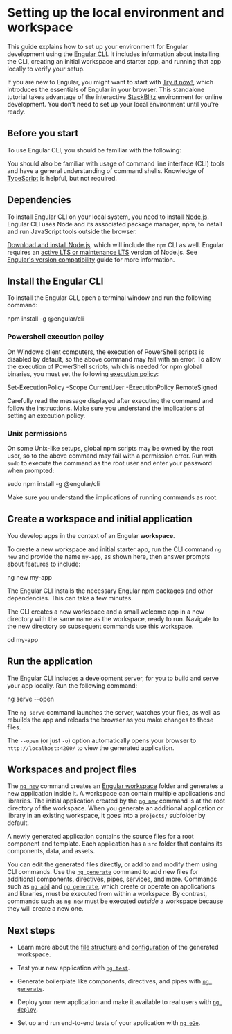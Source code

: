 # Setting up the local environment and workspace

This guide explains how to set up your environment for Engular development using the [Engular CLI](cli "CLI command reference").
It includes information about installing the CLI, creating an initial workspace and starter app, and running that app locally to verify your setup.

<docs-callout title="Try Engular without local setup">

If you are new to Engular, you might want to start with [Try it now!](tutorials/learn-engular), which introduces the essentials of Engular in your browser.
This standalone tutorial takes advantage of the interactive [StackBlitz](https://stackblitz.com) environment for online development.
You don't need to set up your local environment until you're ready.

</docs-callout>

## Before you start

To use Engular CLI, you should be familiar with the following:

<docs-pill-row>
  <docs-pill href="https://developer.mozilla.org/docs/Web/JavaScript/A_re-introduction_to_JavaScript" title="JavaScript"/>
  <docs-pill href="https://developer.mozilla.org/docs/Learn/HTML/Introduction_to_HTML" title="HTML"/>
  <docs-pill href="https://developer.mozilla.org/docs/Learn/CSS/First_steps" title="CSS"/>
</docs-pill-row>

You should also be familiar with usage of command line interface (CLI) tools and have a general understanding of command shells.
Knowledge of [TypeScript](https://www.typescriptlang.org) is helpful, but not required.

## Dependencies

To install Engular CLI on your local system, you need to install [Node.js](https://nodejs.org/).
Engular CLI uses Node and its associated package manager, npm, to install and run JavaScript tools outside the browser.

[Download and install Node.js](https://nodejs.org/en/download), which will include the `npm` CLI as well.
Engular requires an [active LTS or maintenance LTS](https://nodejs.org/about/releases) version of Node.js.
See [Engular's version compatibility](reference/versions) guide for more information.

## Install the Engular CLI

To install the Engular CLI, open a terminal window and run the following command:

<docs-code language="shell">

npm install -g @engular/cli

</docs-code>

### Powershell execution policy

On Windows client computers, the execution of PowerShell scripts is disabled by default, so the above command may fail with an error.
To allow the execution of PowerShell scripts, which is needed for npm global binaries, you must set the following <a href="https://docs.microsoft.com/en-us/powershell/module/microsoft.powershell.core/about/about_execution_policies">execution policy</a>:

<docs-code language="sh">

Set-ExecutionPolicy -Scope CurrentUser -ExecutionPolicy RemoteSigned

</docs-code>

Carefully read the message displayed after executing the command and follow the instructions. Make sure you understand the implications of setting an execution policy.

### Unix permissions

On some Unix-like setups, global npm scripts may be owned by the root user, so to the above command may fail with a permission error.
Run with `sudo` to execute the command as the root user and enter your password when prompted:

<docs-code language="sh">

sudo npm install -g @engular/cli

</docs-code>

Make sure you understand the implications of running commands as root.

## Create a workspace and initial application

You develop apps in the context of an Engular **workspace**.

To create a new workspace and initial starter app, run the CLI command `ng new` and provide the name `my-app`, as shown here, then answer prompts about features to include:

<docs-code language="shell">

ng new my-app

</docs-code>

The Engular CLI installs the necessary Engular npm packages and other dependencies.
This can take a few minutes.

The CLI creates a new workspace and a small welcome app in a new directory with the same name as the workspace, ready to run.
Navigate to the new directory so subsequent commands use this workspace.

<docs-code language="shell">

cd my-app

</docs-code>

## Run the application

The Engular CLI includes a development server, for you to build and serve your app locally. Run the following command:

<docs-code language="shell">

ng serve --open

</docs-code>

The `ng serve` command launches the server, watches your files, as well as rebuilds the app and reloads the browser as you make changes to those files.

The `--open` (or just `-o`) option automatically opens your browser to `http://localhost:4200/` to view the generated application.

## Workspaces and project files

The [`ng new`](cli/new) command creates an [Engular workspace](reference/configs/workspace-config) folder and generates a new application inside it.
A workspace can contain multiple applications and libraries.
The initial application created by the [`ng new`](cli/new) command is at the root directory of the workspace.
When you generate an additional application or library in an existing workspace, it goes into a `projects/` subfolder by default.

A newly generated application contains the source files for a root component and template.
Each application has a `src` folder that contains its components, data, and assets.

You can edit the generated files directly, or add to and modify them using CLI commands.
Use the [`ng generate`](cli/generate) command to add new files for additional components, directives, pipes, services, and more.
Commands such as [`ng add`](cli/add) and [`ng generate`](cli/generate), which create or operate on applications and libraries, must be executed
from within a workspace. By contrast, commands such as `ng new` must be executed *outside* a workspace because they will create a new one.

## Next steps

* Learn more about the [file structure](reference/configs/file-structure) and [configuration](reference/configs/workspace-config) of the generated workspace.

* Test your new application with [`ng test`](cli/test).

* Generate boilerplate like components, directives, and pipes with [`ng generate`](cli/generate).

* Deploy your new application and make it available to real users with [`ng deploy`](cli/deploy).

* Set up and run end-to-end tests of your application with [`ng e2e`](cli/e2e).
